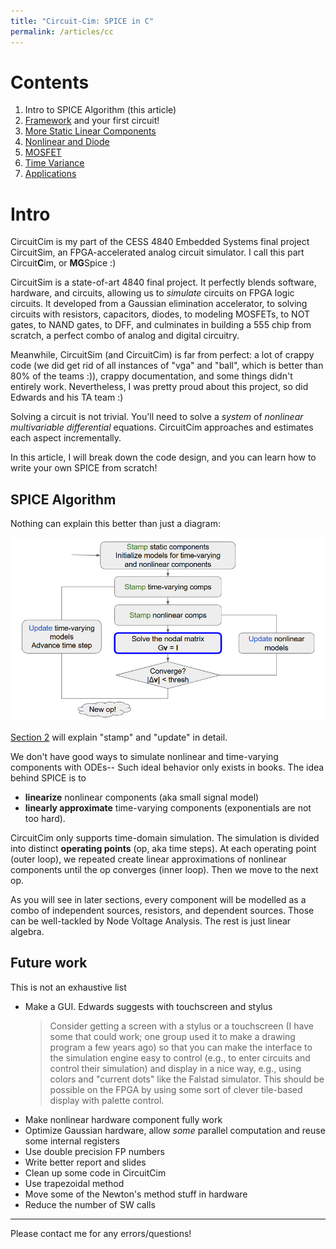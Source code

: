 ```yaml
---
title: "Circuit-Cim: SPICE in C"
permalink: /articles/cc
---
```


# Contents
1. Intro to SPICE Algorithm (this article)
2. [Framework](/articles/cc/framework) and your first circuit!
3. [More Static Linear Components](/articles/cc/sta)
4. [Nonlinear and Diode](/articles/cc/nl)
5. [MOSFET](/articles/cc/mos)
6. [Time Variance](/articles/cc/tv)
7. [Applications](/articles/cc/app)

# Intro
CircuitCim is my part of the CESS 4840 Embedded Systems final project CircuitSim, an FPGA-accelerated analog circuit simulator. I call this part Circuit**C**im, or **MG**Spice :)

CircuitSim is a state-of-art 4840 final project. It perfectly blends software, hardware, and circuits, allowing us to *simulate* circuits on FPGA logic circuits. It developed from a Gaussian elimination accelerator, to solving circuits with resistors, capacitors, diodes, to modeling MOSFETs, to NOT gates, to NAND gates, to DFF, and culminates in building a 555 chip from scratch, a perfect combo of analog and digital circuitry.

Meanwhile, CircuitSim (and CircuitCim) is far from perfect: a lot of crappy code (we did get rid of all instances of "vga" and "ball", which is better than 80% of the teams :)), crappy documentation, and some things didn't entirely work. Nevertheless, I was pretty proud about this project, so did Edwards and his TA team :)

Solving a circuit is not trivial. You'll need to solve a *system* of *nonlinear multivariable differential* equations. CircuitCim approaches and estimates each aspect incrementally.

In this article, I will break down the code design, and you can learn how to write your own SPICE from scratch!
## SPICE Algorithm

Nothing can explain this better than just a diagram:

![SPICE](/images/cc/block_loop.png)

[Section 2](/articles/cc/framework) will explain "stamp" and "update" in detail.

We don't have good ways to simulate nonlinear and time-varying components with ODEs-- Such ideal behavior only exists in books. The idea behind SPICE is to 
- **linearize** nonlinear components (aka small signal model)
- **linearly approximate** time-varying components (exponentials are not too hard).

CircuitCim only supports time-domain simulation. The simulation is divided into distinct **operating points** (op, aka time steps). At each operating point (outer loop), we repeated create linear approximations of nonlinear components until the op converges (inner loop). Then we move to the next op. 

As you will see in later sections, every component will be modelled as a combo of independent sources, resistors, and dependent sources. Those can be well-tackled by Node Voltage Analysis. The rest is just linear algebra.


## Future work
This is not an exhaustive list
- Make a GUI. Edwards suggests with touchscreen and stylus
    > Consider getting a screen with a stylus or a touchscreen (I have some that could work; one group used it to make a drawing program a few years ago) so that you can make the interface to the simulation engine easy to control (e.g., to enter circuits and control their simulation) and display in a nice way, e.g., using colors and "current dots" like the Falstad simulator.  This should be possible on the FPGA by using some sort of clever tile-based display with palette control.
- Make nonlinear hardware component fully work
- Optimize Gaussian hardware, allow *some* parallel computation and reuse some internal registers
- Use double precision FP numbers
- Write better report and slides
- Clean up some code in CircuitCim
- Use trapezoidal method
- Move some of the Newton's method stuff in hardware
- Reduce the number of SW calls

---
Please contact me for any errors/questions!
